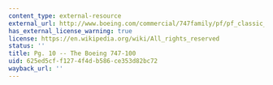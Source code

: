 ```yaml
---
content_type: external-resource
external_url: http://www.boeing.com/commercial/747family/pf/pf_classic_back.html
has_external_license_warning: true
license: https://en.wikipedia.org/wiki/All_rights_reserved
status: ''
title: Pg. 10 -- The Boeing 747-100
uid: 625ed5cf-f127-4f4d-b586-ce353d82bc72
wayback_url: ''
---
```

